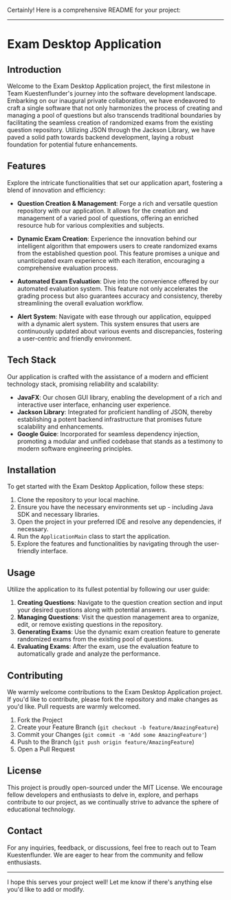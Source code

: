 Certainly! Here is a comprehensive README for your project:

---

# Exam Desktop Application

## Introduction

Welcome to the Exam Desktop Application project, the first milestone in Team Kuestenflunder's journey into the software development landscape. Embarking on our inaugural private collaboration, we have endeavored to craft a single software that not only harmonizes the process of creating and managing a pool of questions but also transcends traditional boundaries by facilitating the seamless creation of randomized exams from the existing question repository. Utilizing JSON through the Jackson Library, we have paved a solid path towards backend development, laying a robust foundation for potential future enhancements.

## Features 

Explore the intricate functionalities that set our application apart, fostering a blend of innovation and efficiency:

- **Question Creation & Management**: Forge a rich and versatile question repository with our application. It allows for the creation and management of a varied pool of questions, offering an enriched resource hub for various complexities and subjects.

- **Dynamic Exam Creation**: Experience the innovation behind our intelligent algorithm that empowers users to create randomized exams from the established question pool. This feature promises a unique and unanticipated exam experience with each iteration, encouraging a comprehensive evaluation process.

- **Automated Exam Evaluation**: Dive into the convenience offered by our automated evaluation system. This feature not only accelerates the grading process but also guarantees accuracy and consistency, thereby streamlining the overall evaluation workflow.

- **Alert System**: Navigate with ease through our application, equipped with a dynamic alert system. This system ensures that users are continuously updated about various events and discrepancies, fostering a user-centric and friendly environment.

## Tech Stack 

Our application is crafted with the assistance of a modern and efficient technology stack, promising reliability and scalability:

- **JavaFX**: Our chosen GUI library, enabling the development of a rich and interactive user interface, enhancing user experience.
- **Jackson Library**: Integrated for proficient handling of JSON, thereby establishing a potent backend infrastructure that promises future scalability and enhancements.
- **Google Guice**: Incorporated for seamless dependency injection, promoting a modular and unified codebase that stands as a testimony to modern software engineering principles.

## Installation

To get started with the Exam Desktop Application, follow these steps:

1. Clone the repository to your local machine.
2. Ensure you have the necessary environments set up - including Java SDK and necessary libraries.
3. Open the project in your preferred IDE and resolve any dependencies, if necessary.
4. Run the `ApplicationMain` class to start the application.
5. Explore the features and functionalities by navigating through the user-friendly interface.

## Usage 

Utilize the application to its fullest potential by following our user guide:

1. **Creating Questions**: Navigate to the question creation section and input your desired questions along with potential answers.
2. **Managing Questions**: Visit the question management area to organize, edit, or remove existing questions in the repository.
3. **Generating Exams**: Use the dynamic exam creation feature to generate randomized exams from the existing pool of questions.
4. **Evaluating Exams**: After the exam, use the evaluation feature to automatically grade and analyze the performance.

## Contributing 

We warmly welcome contributions to the Exam Desktop Application project. If you'd like to contribute, please fork the repository and make changes as you'd like. Pull requests are warmly welcomed.

1. Fork the Project
2. Create your Feature Branch (`git checkout -b feature/AmazingFeature`)
3. Commit your Changes (`git commit -m 'Add some AmazingFeature'`)
4. Push to the Branch (`git push origin feature/AmazingFeature`)
5. Open a Pull Request

## License 

This project is proudly open-sourced under the MIT License. We encourage fellow developers and enthusiasts to delve in, explore, and perhaps contribute to our project, as we continually strive to advance the sphere of educational technology.

## Contact 

For any inquiries, feedback, or discussions, feel free to reach out to Team Kuestenflunder. We are eager to hear from the community and fellow enthusiasts.

---

I hope this serves your project well! Let me know if there's anything else you'd like to add or modify.
